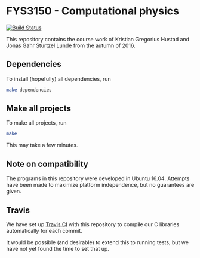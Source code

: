 # FYS3150 - Computational physics
[![Build Status](https://travis-ci.org/KGHustad/FYS3150.svg?branch=master)](https://travis-ci.org/KGHustad/FYS3150)

This repository contains the course work of Kristian Gregorius Hustad and Jonas Gahr Sturtzel Lunde from the autumn of 2016.

## Dependencies
To install (hopefully) all dependencies, run
``` sh
make dependencies
```

## Make all projects
To make all projects, run
``` sh
make
```

This may take a few minutes.

## Note on compatibility
The programs in this repository were developed in Ubuntu 16.04. Attempts have been made to maximize platform independence, but no guarantees are given.

## Travis
We have set up [Travis CI](https://travis-ci.org/KGHustad/FYS3150) with this repository to compile our C libraries automatically for each commit.

It would be possible (and desirable) to extend this to running tests, but we have not yet found the time to set that up.
